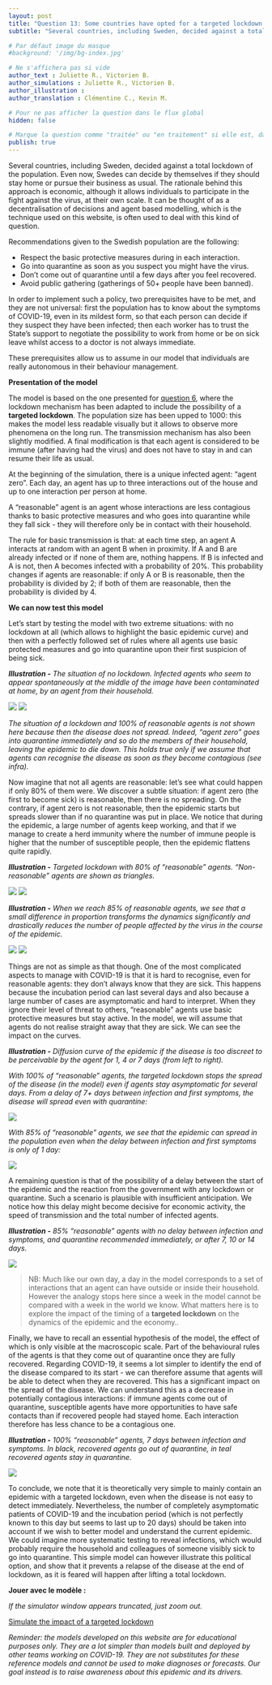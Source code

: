 ```yaml
---
layout: post
title: "Question 13: Some countries have opted for a targeted lockdown instead of a total lockdown: is it possible to contain the epidemic this way?"
subtitle: "Several countries, including Sweden, decided against a total lockdown..."

# Par défaut image du masque
#background: '/img/bg-index.jpg'

# Ne s'affichera pas si vide
author_text : Juliette R., Victorien B.
author_simulations : Juliette R., Victorien B.
author_illustration : 
author_translation : Clémentine C., Kevin M.

# Pour ne pas afficher la question dans le flux global
hidden: false

# Marque la question comme "traitée" ou "en traitement" si elle est, dans cette ordre, publiée ou non
publish: true
---
```

Several countries, including Sweden, decided against a total lockdown of the population. Even now, Swedes can decide by themselves if they should stay home or pursue their business as usual. The rationale behind this approach is economic, although it allows individuals to participate in the fight against the virus, at their own scale. It can be thought of as a decentralisation of decisions and agent based modelling, which is the technique used on this website, is often used to deal with this kind of question.

Recommendations given to the Swedish population are the following:
- Respect the basic protective measures during in each interaction.
- Go into quarantine as soon as you suspect you might have the virus.
- Don’t come out of quarantine until a few days after you feel recovered.
- Avoid public gathering (gatherings of 50+ people have been banned).

In order to implement such a policy, two prerequisites have to be met, and they are not universal: first the population has to know about the symptoms of COVID-19, even in its mildest form, so that each person can decide if they suspect they have been infected; then each worker has to trust the State’s support to negotiate the possibility to work from home or be on sick leave whilst access to a doctor is not always immediate.

These prerequisites allow us to assume in our model that individuals are really autonomous in their behaviour management.

**Presentation of the model**

The model is based on the one presented for [question 6](https://covprehension.org/en/2020/03/30/q6.html), where the lockdown mechanism has been adapted to include the possibility of a **targeted lockdown**. The population size has been upped to 1000: this makes the model less readable visually but it allows to observe more phenomena on the long run. The transmission mechanism has also been slightly modified. A final modification is that each agent is considered to be immune (after having had the virus) and does not have to stay in and can resume their life as usual.

At the beginning of the simulation, there is a unique infected agent: “agent zero”. Each day, an agent has up to three interactions out of the house and up to one interaction per person at home.

A “reasonable” agent is an agent whose interactions are less contagious thanks to basic protective measures and who goes into quarantine while they fall sick - they will therefore only be in contact with their household.

The rule for basic transmission is that: at each time step, an agent A interacts at random with an agent B when in proximity. If A and B are already infected or if none of them are, nothing happens. If B is infected and A is not, then A becomes infected with a probability of 20%. This probability changes if agents are reasonable: if only A or B is reasonable, then the probability is divided by 2; if both of them are reasonable, then the probability is divided by 4.


**We can now test this model**

Let’s start by testing the model with two extreme situations: with no lockdown at all (which allows to highlight the basic epidemic curve) and then with a perfectly followed set of rules where all agents use basic protected measures and go into quarantine upon  their first suspicion of being sick.

***Illustration -*** *The situation of no lockdown. Infected agents who seem to appear spontaneously at the middle of the image have been contaminated at home, by an agent from their household.*

<img src="/img/posts/Q13-Gif-ssconf.gif" class="half-size">
<img src="/img/posts/Q13-ssconf-en.jpg" class="half-size">

*The situation of a lockdown and 100% of reasonable agents is not shown here because then the disease does not spread. Indeed, “agent zero” goes into quarantine immediately and so do the members of their household, leaving the epidemic to die down. This holds true only if we assume that agents can recognise the disease as soon as they become contagious (see infra).*

Now imagine that not all agents are reasonable: let’s see what could happen if only 80% of them were. We discover a subtle situation: if agent zero (the first to become sick) is reasonable, then there is no spreading. On the contrary, if agent zero is not reasonable, then the epidemic starts but spreads slower than if no quarantine was put in place. We notice that during the epidemic, a large number of agents keep working, and that if we manage to create a herd immunity where the number of immune people is higher that the number of susceptible people, then the epidemic flattens quite rapidly.

***Illustration -*** *Targeted lockdown with 80% of “reasonable” agents. “Non-reasonable” agents are shown as triangles.*

<img src="/img/posts/Q13-Gif-conf-80-0-0.gif" class="half-size">

<img src="/img/posts/Q13-conf-80-0-0-en.jpg" class="full-size">


***Illustration -*** *When we reach 85% of reasonable agents, we see that a small difference in proportion transforms the dynamics significantly and drastically reduces the number of people affected by the virus in the course of the epidemic.*

<img src="/img/posts/Q13-Gif-conf-85-0-0.gif" class="half-size">

<img src="/img/posts/Q13-conf-85-0-0-en.jpg" class="full-size">

Things are not as simple as that though. One of the most complicated aspects to manage with COVID-19 is that it is hard to recognise, even for reasonable agents: they don’t always know that they are sick. This happens because the incubation period can last several days and also because a large number of cases are asymptomatic and hard to interpret. When they ignore their level of threat to others, “reasonable” agents use basic protective measures but stay active. In the model, we will assume that agents do not realise straight away that they are sick. We can see the impact on the curves.

***Illustration -*** *Diffusion curve of the epidemic if the disease is too discreet to be perceivable by the agent for 1, 4 or 7 days (from left to right).*  

*With 100% of “reasonable” agents, the targeted lockdown stops the spread of the disease (in the model) even if agents stay asymptomatic for several days. From a delay of 7+ days between infection and first symptoms, the disease will spread even with quarantine:*

<img src="/img/posts/Q13-Gif-Conf-100-147-0-en.jpg" class="full-size">


*With 85% of “reasonable” agents, we see that the epidemic can spread in the population even when the delay between infection and first symptoms is only of 1 day:*

<img src="/img/posts/Q13-Gif-Conf-85-147-0-en.jpg" class="full-size">

A remaining question is that of the possibility of a delay between the start of the epidemic and the reaction from the government with any lockdown or quarantine. Such a scenario is plausible with insufficient anticipation. We notice how this delay might become decisive for economic activity, the speed of transmission and the total number of infected agents.

***Illustration -*** *85% “reasonable” agents with no delay between infection and symptoms, and quarantine recommended immediately, or after 7, 10 or 14 days.*

<img src="/img/posts/Q13-Gif-conf-85-0-071014-en.gif" class="full-size">

>  NB: Much like our own day, a day in the model corresponds to a set of interactions that an agent can have outside or inside their household. However the analogy stops here since a week in the model cannot be compared with a week in the world we know. What matters here is to explore the impact of the timing of a **targeted lockdown** on the dynamics of the epidemic and the economy..

Finally, we have to recall an essential hypothesis of the model, the effect of which is only visible at the macroscopic scale. Part of the behavioural rules of the agents is that they come out of quarantine once they are fully recovered. Regarding COVID-19, it seems a lot simpler to identify the end of the disease compared to its start - we can therefore assume that agents will be able to detect when they are recovered. This has a significant impact on the spread of the disease. We can understand this as a decrease in potentially contagious interactions: if immune agents come out of quarantine, susceptible agents have more opportunities to have safe contacts than if recovered people had stayed home. Each interaction therefore has less chance to be a contagious one.

***Illustration -*** *100% “reasonable” agents, 7 days between infection and symptoms. In black, recovered agents go out of quarantine, in teal recovered agents stay in quarantine.*

<img src="/img/posts/Q13-conf-85-0-0-sortie-recovered-en.jpg" class="half-size">

To conclude, we note that it is theoretically very simple to mainly contain an epidemic with a targeted lockdown, even when the disease is not easy to detect immediately. Nevertheless, the number of completely asymptomatic patients of COVID-19 and the incubation period (which is not perfectly known to this day but seems to last up to 20 days) should be taken into account if we wish to better model and understand the current epidemic. We could imagine more systematic testing to reveal infections, which would probably require the household and colleagues of someone visibly sick to go into quarantine. This simple model can however illustrate this political option, and show that it prevents a relapse of the disease at the end of lockdown, as it is feared will happen after lifting a total lockdown.

**Jouer avec le modèle :**

*If the simulator window appears truncated, just zoom out.*

<a href="#" class="btn btn-primary" 
onclick="loadIframeSimulator(1300, this); return false;">Simulate the impact of a targeted lockdown</a>
<div class="iframeContainer"></div>

*Reminder: the models developed on this website are for educational purposes only. They are a lot simpler than models built and deployed by other teams working on COVID-19. They are not substitutes for these reference models and cannot be used to make diagnoses or forecasts. Our goal instead is to raise awareness about this epidemic and its drivers.*  
